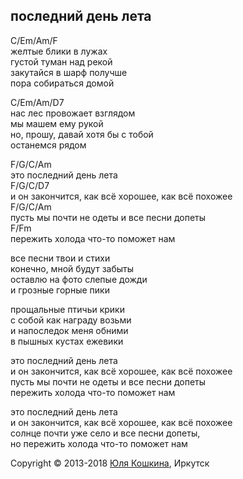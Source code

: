 ## последний день лета

С/Em/Am/F  
желтые блики в лужах  
густой туман над рекой  
закутайся в шарф получше  
пора собираться домой  

C/Em/Am/D7  
нас лес провожает взглядом  
мы машем ему рукой  
но, прошу, давай хотя бы с тобой  
останемся рядом  

F/G/C/Am  
это последний день лета  
F/G/C/D7  
и он закончится, как всё хорошее, как всё похожее  
F/G/C/Am  
пусть мы почти не одеты и все песни допеты  
F/Fm  
пережить холода что-то поможет нам  

все песни твои и стихи  
конечно, мной будут забыты  
оставлю на фото слепые дожди  
и грозные горные пики  

прощальные птичьи крики  
с собой как награду возьми  
и напоследок меня обними  
в пышных кустах ежевики  

это последний день лета  
и он закончится, как всё хорошее, как всё похожее  
пусть мы почти не одеты и все песни допеты  
пережить холода что-то поможет нам 

это последний день лета  
и он закончится, как всё хорошее, как всё похожее  
солнце почти уже село и все песни допеты,   
но пережить холода что-то поможет нам 

Copyright © 2013-2018 [Юля Кошкина](https://vk.com/koshkamoroshka), Иркутск
